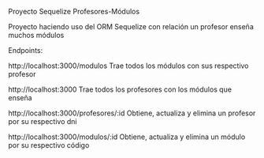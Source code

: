 Proyecto Sequelize Profesores-Módulos

Proyecto haciendo uso del ORM Sequelize con relación un profesor enseña muchos módulos

Endpoints:

http://localhost:3000/modulos Trae todos los módulos con sus respectivo profesor

http://localhost:3000 Trae todos los profesores con los módulos que enseña 

http://localhost:3000/profesores/:id Obtiene, actualiza y elimina un profesor por su respectivo dni

http://localhost:3000/modulos/:id Obtiene, actualiza y elimina un módulo por su respectivo código


